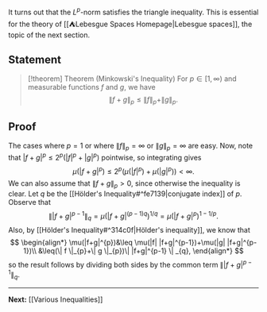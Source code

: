 It turns out that the $L^p$-norm satisfies the triangle inequality. This is essential for the theory of [[⛺Lebesgue Spaces Homepage|Lebesgue spaces]], the topic of the next section.

## Statement

> [!theorem] Theorem (Minkowski's Inequality)
> For $p \in[1,\infty)$ and measurable functions $f$ and $g$, we have
> $$
> \| f+g \| _{p}\leq \| f \|_{p}+\| g \| _{p}.
> $$

## Proof

The cases where $p=1$ or where $\| f \|_{p}=\infty$ or $\| g \|_{p}=\infty$ are easy. Now, note that $|f+g|^{p}\leq 2^{p}(|f|^{p}+|g|^{p})$ pointwise,  so integrating gives
$$
\mu(|f+g|^{p})\leq 2^p\left( \mu(|f|^{p})+\mu(|g|^{p}) \right) < \infty.
$$
We can also assume that $\| f+g \|_{p}>0$, since otherwise the inequality is clear. Let $q$ be the [[Hölder's Inequality#^fe7139|conjugate index]] of $p$. Observe that
$$
\| |f+g|^{p-1} \| _{q}=\mu \left( |f+g|^{(p-1)q} \right) ^{1/q}=\mu(|f+g|^{p})^{1-1/p}.
$$
Also, by [[Hölder's Inequality#^314c0f|Hölder's inequality]], we know that
$$
\begin{align*}
\mu(|f+g|^{p})&\leq \mu(|f| |f+g|^{p-1})+\mu(|g| |f+g|^{p-1})\\
&\leq(\| f \|_{p}+\| g \|_{p})\| |f+g|^{p-1} \| _{q},
\end{align*}
$$
so the result follows by dividing both sides by the common term $\| |f+g|^{p-1} \|_{q}$.

---

**Next:** [[Various Inequalities]]